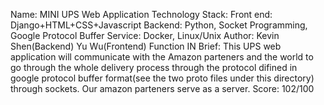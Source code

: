 Name: MINI UPS Web Application
Technology Stack: Front end: Django+HTML+CSS+Javascript
Backend: Python, Socket Programming, Google Protocol Buffer
Service: Docker, Linux/Unix
Author: Kevin Shen(Backend) Yu Wu(Frontend)
Function IN Brief: This UPS web application will communicate with the Amazon parteners and the world to go through the whole delivery process through the protocol difined in google protocol buffer format(see the two proto files under this directory) through sockets. Our amazon parteners serve as a server.
Score: 102/100


